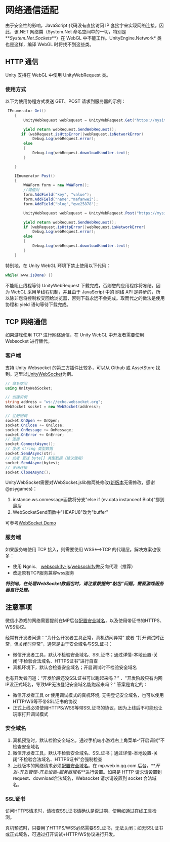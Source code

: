 # 网络通信适配

由于安全性的影响，JavaScript 代码没有直接访问 IP 套接字来实现网络连接。因此，该.NET 网络类（System.Net 命名空间中的一切，特别是**_System.Net.Sockets_**）在 WebGL 中不能工作。UnityEngine.Network\* 类也是这样，编译 WebGL 时将找不到这些类。

## HTTP 通信

Unity 支持在 WebGL 中使用 UnityWebRequest 类。

### 使用方式

以下为使用协程方式发送 GET、POST 请求到服务器的示例：

```C#
 IEnumerator Get()
    {
        UnityWebRequest webRequest = UnityWebRequest.Get("https://mysite.com");

        yield return webRequest.SendWebRequest();
       if (webRequest.isHttpError||webRequest.isNetworkError)
            Debug.Log(webRequest.error);
        else
        {
            Debug.Log(webRequest.downloadHandler.text);
        }

    }

    IEnumerator Post()
    {
        WWWForm form = new WWWForm();
        //键值对
        form.AddField("key", "value");
        form.AddField("name","mafanwei");
        form.AddField("blog","qwe25878");

        UnityWebRequest webRequest = UnityWebRequest.Post("https://mysite.com",form);

        yield return webRequest.SendWebRequest();
        if (webRequest.isHttpError||webRequest.isNetworkError)
            Debug.Log(webRequest.error);
        else
        {
            Debug.Log(webRequest.downloadHandler.text);
        }
    }
```

特别地，在 Unity WebGL 环境下禁止使用以下代码：

```C#
while(!www.isDone) {}
```

不能阻止线程等待 UnityWebRequest 下载完成，否则您的应用程序将冻结。因为 WebGL 采用单线程机制，并且由于 JavaScript 中的 网络 API 是异步的，所以除非您将控制权交回给浏览器，否则下载永远不会完成。取而代之的做法是使用协程和 yield 语句等待下载完成。

## TCP 网络通信

如果游戏使用 TCP 进行网络通信，在 Unity WebGL 中开发者需要使用 Websocket 进行替代。

### 客户端

支持 Unity Websocket 的第三方插件比较多，可以从 Github 或 AssetStore 找到。这里以[UnityWebSocket](https://github.com/psygames/UnityWebSocket)为例。

```C#
// 命名空间
using UnityWebSocket;

// 创建实例
string address = "ws://echo.websocket.org";
WebSocket socket = new WebSocket(address);

// 注册回调
socket.OnOpen += OnOpen;
socket.OnClose += OnClose;
socket.OnMessage += OnMessage;
socket.OnError += OnError;
// 连接
socket.ConnectAsync();
// 发送 string 类型数据
socket.SendAsync(str);
// 或者 发送 byte[] 类型数据（建议使用）
socket.SendAsync(bytes);
// 关闭连接
socket.CloseAsync();
```
UnityWebSocket需要对WebSocket.jslib做两处修改([新版本](https://github.com/psygames/UnityWebSocket)无需修改，感谢@psygames)：
1. instance.ws.onmessage函数将分支"else if (ev.data instanceof Blob)"挪到最后
2. WebSocketSend函数中"HEAPU8"改为"buffer"

可参考[WebSocket Demo](https://github.com/wechat-miniprogram/minigame-unity-webgl-transform/tree/main/Demo/UnityWebSocket_WebGL)

### 服务端

如果服务端使用 TCP 接入，则需要使用 WSS<-->TCP 的代理层。解决方案也很多：
- 使用 Ngnix、 [websockify-js](https://github.com/novnc/websockify-js)/[websockify](https://github.com/novnc/websockify)做反向代理（推荐）
- 改造原有TCP服务兼容wss服务

***特别地，在处理WebSocket数据包时，请注意数据的“粘包”问题，需要游戏服务器自行处理。***


## 注意事项
微信小游戏的网络需要提前在MP后台[配置安全域名](https://developers.weixin.qq.com/minigame/dev/guide/base-ability/network.html)，以及使用带证书的HTTPS、WSS协议。

经常有开发者问道：“为什么开发者工具正常，真机访问异常” 或者 “打开调试时正常，但关闭时异常”，通常是由于安全域名与SSL证书：
- 微信开发者工具，默认不检验安全域名、SSL证书；通过详情-本地设置-关闭“不检验合法域名、HTTPS证书”进行自查
- 真机环境下，默认会检查安全域名；开启调试时不检验安全域名

也有开发者问道：“开发阶段还没SSL证书可以跑起来吗？” 、"开发阶段只有内网IP没正式域名，导致MP无法登记安全域名能跑起来吗？" 答案是肯定的：
- 微信开发者工具 or 使用调试模式的真机环境, 无需登记安全域名，也可以使用HTTP/WS等不带SSL证书的协议
- 正式上线必须使用HTTPS/WSS等带SSL证书的协议，因为上线后不可能也让玩家打开调试模式

### 安全域名

1. 真机预览时，默认检验安全域名，通过手机端小游戏右上角菜单-“开启调试”不检查安全域名
2. 微信开发者工具，默认不检验安全域名、SSL证书；通过详情-本地设置-关闭“不检验合法域名、HTTPS证书”会强制检查
3. 上线版本的网络请求必须[配置安全域名](https://developers.weixin.qq.com/minigame/dev/guide/base-ability/network.html)。在 mp.weixin.qq.com 后台，**_开发-开发管理-开发设置-服务器域名_**进行设置。如果是 HTTP 请求请设置到 request、download合法域名，Websocket 请求请设置到 socket 合法域名。

### SSL证书

访问HTTPS请求时，请检查SSL证书请确认是否过期，使用如通过[在线工具](https://myssl.com/ssl.html)检测。

真机预览时，只要用了HTTPS/WSS必然需要SSL证书，无法关闭；如无SSL证书或正式域名，可通过打开调试+HTTP/WS协议进行开发。



